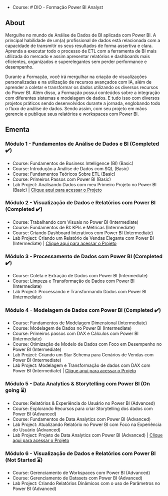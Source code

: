 - Course: # DIO - Formação Power BI Analyst 

## About

Mergulhe no mundo de Análise de Dados de BI aplicada com Power BI. A principal habilidade de um(a) profissional de dados está relacionada com a capacidade de transmitir os seus resultados de forma assertiva e clara. Aprenda a executar todo o processo de ETL com a ferramenta de BI mais utilizada do mercado e assim apresentar relatórios e dashboards mais eficientes, organizados e superelegantes sem perder performance e desempenho.

Durante a Formação, você irá mergulhar na criação de visualizações personalizadas e na utilização de recursos avançados com IA, além de aprender a coletar e transformar os dados utilizando os diversos recursos do Power BI. Além disso, a Formação possui conteúdos sobre a integração com diferentes sistemas e modelagem de dados. E tudo isso com diversos projetos práticos sendo desenvolvidos durante a jornada, englobando todo o fluxo de análise de dados. Sendo assim, com seu projeto em mãos gerencie e publique seus relatórios e workspaces com Power BI.

## Ementa

### Módulo 1 - Fundamentos de Análise de Dados e BI (Completed ✔️)
- Course: Fundamentos de Business Intelligence (BI) (Basic)
- Course: Introdução a Análise de Dados com SQL (Basic)
- Course: Fundamentos Teóricos Sobre ETL (Basic)
- Course: Primeiros Passos com Power BI (Basic)
- Lab Project: Analisando Dados com meu Primeiro Projeto no Power BI (Basic) | [Clique aqui para acessar o Projeto](https://github.com/flapaixao/dio_projects/tree/main/Forma%C3%A7%C3%A3o%20Power%20BI%20Analyst/M%C3%B3dulo%201)

### Módulo 2 - Visualização de Dados e Relatórios com Power BI (Completed ✔️)
- Course: Trabalhando com Visuais no Power BI (Intermediate)
- Course: Fundamentos de BI: KPIs e Métricas (Intermediate)
- Course: Criando Dashboard Interativos com Power BI (Intermediate)
- Lab Project: Criando um Relatório de Vendas Elegante com Power BI (Intermediate) | [Clique aqui para acessar o Projeto](https://github.com/flapaixao/dio_projects/tree/main/Forma%C3%A7%C3%A3o%20Power%20BI%20Analyst/M%C3%B3dulo%202)

### Módulo 3 - Processamento de Dados com Power BI (Completed ✔️)
- Course: Coleta e Extração de Dados com Power BI (Intermediate)
- Course: Limpeza e Transformação de Dados com Power BI (Intermediate)
- Lab Project: Processando e Transformando Dados com Power BI (Intermediate)

### Módulo 4 - Modelagem de Dados com Power BI (Completed ✔️)
- Course: Fundamentos de Modelagem Dimensional (Intermediate)
- Course: Modelagem de Dados no Power BI (Intermediate)
- Course: Primeiros passos com DAX e Cálculos com Power BI (Intermediate)
- Course: Otimização de Modelo de Dados com Foco em Desempenho no Power BI (Intermediate)
- Lab Project: Criando um Star Schema para Cenários de Vendas com Power BI (Intermediate)
- Lab Project: Modelagem e Transformação de dados com DAX com Power BI (Intermediate) | [Clique aqui para acessar o Projeto](https://github.com/flapaixao/dio_projects/tree/main/Forma%C3%A7%C3%A3o%20Power%20BI%20Analyst/M%C3%B3dulo%204)

### Módulo 5 - Data Analytics & Storytelling com Power BI (On going ⌛)
- Course: Relatórios & Experiência do Usuário no Power BI (Advanced)
- Course: Explorando Recursos para criar Storytelling dos dados com Power BI (Advanced)
- Course: Fundamentos de Data Analytics com Power BI (Advanced)
- Lab Project: Atualizando Relatório no Power BI com Foco na Experiência do Usuário (Advanced)
- Lab Project: Projeto de Data Analytics com Power BI (Advanced) | [Clique aqui para acessar o Projeto](https://github.com/flapaixao/dio_projects/tree/main/Forma%C3%A7%C3%A3o%20Power%20BI%20Analyst/M%C3%B3dulo%205)


### Módulo 6 - Visualização de Dados e Relatórios com Power BI (Not Started ⌛)
- Course: Gerenciamento de Workspaces com Power BI (Advanced)
- Course: Gerenciamento de Datasets com Power BI (Advanced)
- Lab Project: Criando Relatórios Dinâmicos com o uso de Parâmetros no Power BI (Advanced)
